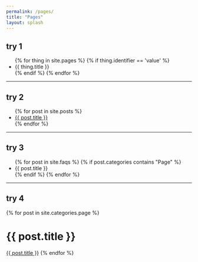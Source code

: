 ```yaml
---
permalink: /pages/
title: "Pages"
layout: splash
---
```


## try 1

<ul>
  {% for thing in site.pages %}
    {% if thing.identifier == 'value' %}
  <li>
    {{ thing.title }}
  </li>
  {% endif %}
  {% endfor %}
</ul>

---

## try 2

<ul>
  {% for post in site.posts %}
    <li>
      <a href="{{ post.url }}">{{ post.title }}</a>
    </li>
  {% endfor %}
</ul>

---

## try 3

<ul>
  {% for post in site.faqs %} 
    {% if post.categories contains "Page" %}
      <li>{{ post.title }}</li>
    {% endif %}
  {% endfor %}
</ul>

---
  
## try 4
  
{% for post in site.categories.page %}
  <h1>{{ post.title }}</h1>
  <a href="{{ post.url }}">{{ post.title }}</a>
{% endfor %}
